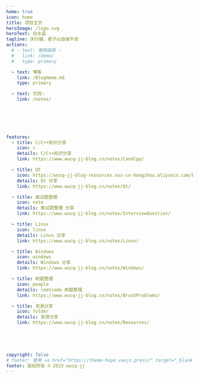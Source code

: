```yaml
---
home: true
icon: home
title: 项目主页
heroImage: /logo.svg
heroText: 白水晶
tagline: 天行健，君子以自强不息
actions:
  # - text: 使用指南 💡
  #   link: /demo/
  #   type: primary

  - text: 博客
    link: /BlogHome.md
    type: primary

  - text: 文档💡
    link: /notes/
    


  
    

features:
  - title: C/C++知识分享
    icon: c
    details: C/C++知识分享
    link: https://www.wucq-jj-blog.cn/notes/CandCpp/

  - title: Qt
    icon: https://wucq-jj-blog-resources.oss-cn-hangzhou.aliyuncs.com/blog-img/qt.svg
    details: Qt 分享
    link: https://www.wucq-jj-blog.cn/notes/Qt/

  - title: 面试题整理
    icon: note
    details: 面试题整理 分享
    link: https://www.wucq-jj-blog.cn/notes/InterviewQuestion/

  - title: Linux
    icon: linux
    details: Linux 分享
    link: https://www.wucq-jj-blog.cn/notes/Linux/

  - title: Windows
    icon: windows
    details: Windows 分享
    link: https://www.wucq-jj-blog.cn/notes/Windows/

  - title: 刷题整理
    icon: people
    details: leetcode 刷题整理
    link: https://www.wucq-jj-blog.cn/notes/BrushProblems/

  - title: 资源分享
    icon: folder
    details: 资源分享
    link: https://www.wucq-jj-blog.cn/notes/Resources/
  

    


copyright: false
# footer: 使用 <a href="https://theme-hope.vuejs.press/" target="_blank">VuePress Theme Hope</a> 主题 | MIT 协议, 版权所有 © 2023-present wucq-jj
footer: 版权所有 © 2023 wucq-jj
---
```


